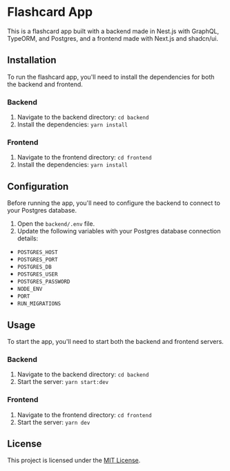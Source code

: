 # Flashcard App

This is a flashcard app built with a backend made in Nest.js with GraphQL, TypeORM, and Postgres, and a frontend made with Next.js and shadcn/ui.

## Installation

To run the flashcard app, you'll need to install the dependencies for both the backend and frontend.

### Backend

1. Navigate to the backend directory: `cd backend`
2. Install the dependencies: `yarn install`

### Frontend

1. Navigate to the frontend directory: `cd frontend`
2. Install the dependencies: `yarn install`

## Configuration

Before running the app, you'll need to configure the backend to connect to your Postgres database.

1. Open the `backend/.env` file.
2. Update the following variables with your Postgres database connection details:

- `POSTGRES_HOST`
- `POSTGRES_PORT`
- `POSTGRES_DB`
- `POSTGRES_USER`
- `POSTGRES_PASSWORD`
- `NODE_ENV`
- `PORT`
- `RUN_MIGRATIONS`

## Usage

To start the app, you'll need to start both the backend and frontend servers.

### Backend

1. Navigate to the backend directory: `cd backend`
2. Start the server: `yarn start:dev`

### Frontend

1. Navigate to the frontend directory: `cd frontend`
2. Start the server: `yarn dev`

## License

This project is licensed under the [MIT License](LICENSE).
